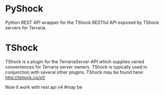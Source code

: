 PyShock
=======

Python REST API wrapper for the TShock RESTful API exposed by TShock servers for Terraria.


TShock
======

TShock is a plugin for the TerrariaServer-API which supplies varied conveniences for Terraria server owners. TShock is typically used in conjunction with several other plugins. TShock may be found here: http://tshock.co/xf/

Now it work with rest api v4 #may be
